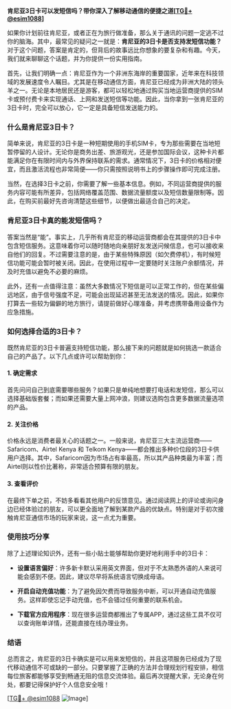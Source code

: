 **肯尼亚3日卡可以发短信吗？带你深入了解移动通信的便捷之道[[TG💪+ @esim1088](https://t.me/s/esim1088)]**

如果你计划前往肯尼亚，或者正在为旅行做准备，那么关于通讯的问题一定逃不过你的脑海。其中，最常见的疑问之一就是：**肯尼亚的3日卡是否支持发短信功能？** 对于这个问题，答案是肯定的，但背后的故事远比你想象的要复杂和有趣。今天，我们就来聊聊这个话题，并为你提供一份实用指南。

首先，让我们明确一点：肯尼亚作为一个非洲东海岸的重要国家，近年来在科技领域的发展速度令人瞩目。尤其是在移动通信方面，肯尼亚已经成为非洲大陆的领头羊之一。无论是本地居民还是游客，都可以轻松地通过购买当地运营商提供的SIM卡或预付费卡来实现通话、上网和发送短信等功能。因此，当你拿到一张肯尼亚的3日卡时，完全可以放心，它一定是具备短信发送能力的。

### **什么是肯尼亚3日卡？**

简单来说，肯尼亚的3日卡是一种短期使用的手机SIM卡，专为那些需要在当地短暂停留的人设计。无论你是商务出差、旅游观光，还是参加国际会议，这种卡片都能满足你在有限时间内与外界保持联系的需求。通常情况下，3日卡的价格相对便宜，而且激活流程也非常简便——你只需按照说明书上的步骤操作即可完成注册。

当然，在选择3日卡之前，你需要了解一些基本信息。例如，不同运营商提供的服务内容可能有所差异，包括网络覆盖范围、数据流量额度以及短信数量限制等。因此，在购买前最好先咨询清楚这些细节，以便做出最适合自己的决定。

### **肯尼亚3日卡真的能发短信吗？**

答案当然是“能”。事实上，几乎所有肯尼亚的移动运营商都会在其提供的3日卡中包含短信服务。这意味着你可以随时随地向亲朋好友发送问候信息，也可以接收来自他们的回复。不过需要注意的是，由于某些特殊原因（如欠费停机），有时候短信功能可能会暂时被关闭。因此，在使用过程中一定要随时关注账户余额情况，并及时充值以避免不必要的麻烦。

此外，还有一点值得注意：虽然大多数情况下短信是可以正常工作的，但在某些偏远地区，由于信号强度不足，可能会出现延迟甚至无法发送的情况。因此，如果你打算去一些较为偏僻的地方旅行，请提前做好心理准备，并考虑携带备用设备作为应急措施。

### **如何选择合适的3日卡？**

既然肯尼亚的3日卡普遍支持短信功能，那么接下来的问题就是如何挑选一款适合自己的产品了。以下几点或许可以帮助到你：

#### **1. 确定需求**
首先问问自己到底需要哪些服务？如果只是单纯地想要打电话和发短信，那么可以选择基础版套餐；而如果还需要大量上网冲浪，则建议选购包含更多数据流量选项的产品。

#### **2. 关注价格**
价格永远是消费者最关心的话题之一。一般来说，肯尼亚三大主流运营商——Safaricom、Airtel Kenya 和 Telkom Kenya——都会推出多种价位段的3日卡供用户选择。其中，Safaricom因为市场占有率最高，所以其产品种类最为丰富；而Airtel则以性价比著称，非常适合预算有限的朋友。

#### **3. 查看评价**
在最终下单之前，不妨多看看其他用户的反馈意见。通过阅读网上的评论或询问身边已经体验过的朋友，可以更全面地了解到某款产品的优缺点。特别是对于初次接触肯尼亚通信市场的玩家来说，这一点尤为重要。

### **使用技巧分享**

除了上述理论知识外，还有一些小贴士能够帮助你更好地利用手中的3日卡：

- **设置语言偏好**：许多新卡默认采用英文界面，但对于不太熟悉外语的人来说可能会感到不便。因此，建议尽早将系统语言切换成母语。
  
- **开启自动充值功能**：为了避免因欠费而导致服务中断，可以开通自动充值服务。这样即使忘记手动充值，也不会错过任何重要的联系机会。
  
- **下载官方应用程序**：现在很多运营商都推出了专属APP，通过这些工具不仅可以查询账单详情，还能直接在线办理业务。

### **结语**

总而言之，肯尼亚的3日卡确实是可以用来发短信的，并且这项服务已经成为了现代移动通信不可或缺的一部分。只要掌握了正确的方法并合理规划行程安排，相信每位旅客都能够享受到畅通无阻的信息交流体验。最后再次提醒大家，无论身在何处，都要记得保护好个人信息安全哦！

[[TG💪+ @esim1088](https://t.me/s/esim1088) ![Image](https://i.postimg.cc/4NQfJmqS/Snipaste-2025-05-13-00-14-12.png)]